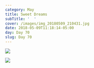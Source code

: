 ```yaml
---
category: May
title: Sweet Dreams
subTitle: '  '
cover: /images/img_20180509_210431.jpg
date: 2018-05-09T11:18:14-05:00
day: Day 70
slug: Day 70
---
```

![](/images/img_20180509_210431.jpg)

![](/images/img_20180509_210302.jpg)

